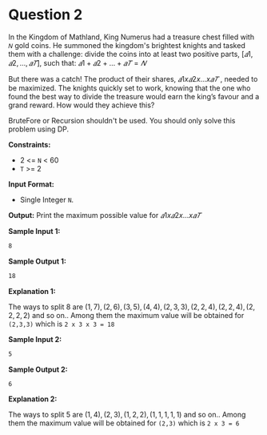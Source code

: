 # Question 2

In the Kingdom of Mathland, King Numerus had a treasure chest filled with `𝑁` gold coins. He summoned the kingdom's brightest knights and tasked them with a challenge: divide the coins into at least two positive parts, $[𝑎1, 𝑎2, …, 𝑎𝑇]$, such that: $𝑎1 + 𝑎2 + … + 𝑎𝑇 = 𝑁$

But there was a catch! The product of their shares, $𝑎1 x 𝑎2 x … x 𝑎𝑇$ , needed to be maximized. The knights quickly set to work, knowing that the one who found the best way to divide the treasure would earn the king’s favour and a grand reward. How would they achieve this?

BruteFore or Recursion shouldn't be used. You should only solve this problem using DP.

**Constraints:**

- 2 <= `N` < 60
- `T` >= 2

**Input Format:**

- Single Integer `N`.

**Output:**
Print the maximum possible value for $𝑎1 x 𝑎2 x … x 𝑎𝑇$

**Sample Input 1:**

```bash
8
```

**Sample Output 1:**

```bash
18
```

**Explanation 1:**

The ways to split 8 are $(1,7), (2,6), (3,5), (4,4), (2,3,3), (2,2,4), (2,2,4), (2,2,2,2)$ and so on.. Among them the maximum value will be obtained for `(2,3,3)` which is `2 x 3 x 3 = 18`

**Sample Input 2:**

```bash
5
```

**Sample Output 2:**

```bash
6
```

**Explanation 2:**

The ways to split 5 are $(1,4), (2,3), (1,2,2), (1,1,1,1,1)$ and so on.. Among them the maximum value will be obtained for `(2,3)` which is `2 x 3 = 6`
